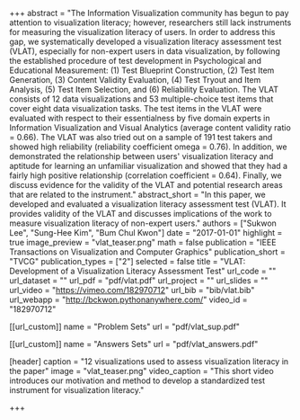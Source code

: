 +++
abstract = "The Information Visualization community has begun to pay attention to visualization literacy; however, researchers still lack instruments for measuring the visualization literacy of users. In order to address this gap, we systematically developed a visualization literacy assessment test (VLAT), especially for non-expert users in data visualization, by following the established procedure of test development in Psychological and Educational Measurement: (1) Test Blueprint Construction, (2) Test Item Generation, (3) Content Validity Evaluation, (4) Test Tryout and Item Analysis, (5) Test Item Selection, and (6) Reliability Evaluation. The VLAT consists of 12 data visualizations and 53 multiple-choice test items that cover eight data visualization tasks. The test items in the VLAT were evaluated with respect to their essentialness by five domain experts in Information Visualization and Visual Analytics (average content validity ratio = 0.66). The VLAT was also tried out on a sample of 191 test takers and showed high reliability (reliability coefficient omega = 0.76). In addition, we demonstrated the relationship between users' visualization literacy and aptitude for learning an unfamiliar visualization and showed that they had a fairly high positive relationship (correlation coefficient = 0.64). Finally, we discuss evidence for the validity of the VLAT and potential research areas that are related to the instrument."
abstract_short = "In this paper, we developed and evaluated a visualization literacy assessment test (VLAT). It provides validity of the VLAT and discusses implications of the work to measure visualization literacy of non-expert users."
authors = ["Sukwon Lee", "Sung-Hee Kim", "Bum Chul Kwon"]
date = "2017-01-01"
highlight = true
image_preview = "vlat_teaser.png"
math = false
publication = "IEEE Transactions on Visualization and Computer Graphics"
publication_short = "TVCG"
publication_types = ["2"]
selected = false
title = "VLAT: Development of a Visualization Literacy Assessment Test"
url_code = ""
url_dataset = ""
url_pdf = "pdf/vlat.pdf"
url_project = ""
url_slides = ""
url_video = "https://vimeo.com/182970712"
url_bib = "bib/vlat.bib"
url_webapp = "http://bckwon.pythonanywhere.com/"
video_id = "182970712"


[[url_custom]]
name = "Problem Sets"
url = "pdf/vlat_sup.pdf"

[[url_custom]]
name = "Answers Sets"
url = "pdf/vlat_answers.pdf"

[header]
  caption = "12 visualizations used to assess visualization literacy in the paper"
  image = "vlat_teaser.png"
  video_caption = "This short video introduces our motivation and method to develop a standardized test instrument for visualization literacy."

+++

